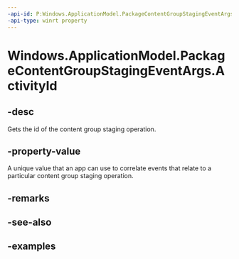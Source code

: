 ```yaml
---
-api-id: P:Windows.ApplicationModel.PackageContentGroupStagingEventArgs.ActivityId
-api-type: winrt property
---
```


<!-- Property syntax.
public Guid ActivityId { get; }
-->

# Windows.ApplicationModel.PackageContentGroupStagingEventArgs.ActivityId

## -desc
Gets the id of the content group staging operation.

## -property-value
A unique value that an app can use to correlate events that relate to a particular content group staging operation.

## -remarks

## -see-also

## -examples
